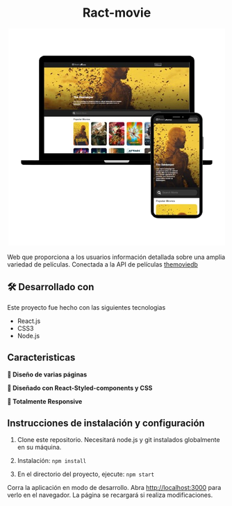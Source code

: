 <h1 align="center">
  Ract-movie<br/>
</h1>
<div align="center">
  <img alt="Demo" src="/src/images/Presentacion web.movieApi.png" />
</div>

Web que proporciona a los usuarios información detallada sobre una amplia variedad de películas. Conectada a la API de películas <a href="https://www.themoviedb.org/" target="_blank">themoviedb</a>


## 🛠 Desarrollado con

Este proyecto fue hecho con las siguientes tecnologias 

- React.js
- CSS3
- Node.js

## Caracteristicas

**📖 Diseño de varias páginas**

**🎨 Diseñado con React-Styled-components y CSS**

**📱 Totalmente Responsive**

## Instrucciones de instalación y configuración

1. Clone este repositorio. Necesitará node.js y git instalados globalmente en su máquina.

2. Instalación: `npm install`

2. En el directorio del proyecto, ejecute: `npm start`

Corra la aplicación en modo de desarrollo.
Abra  [http://localhost:3000](http://localhost:3000) para verlo en el navegador. La página se recargará si realiza modificaciones.
